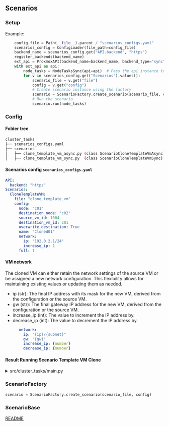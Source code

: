 ## Scenarios

### Setup 

Example:
```python
    config_file = Path(__file__).parent / "scenarios_configs.yaml"
    scenarios_config = ConfigLoader(file_path=config_file)
    backend_name = scenarios_config.get("API.backend", "https")
    register_backends(backend_name)
    ext_api = ProxmoxAPI(backend_name=backend_name, backend_type="sync")
    with ext_api as api:
        node_tasks = NodeTasksSync(api=api)  # Pass the api instance to NodeTasksAsync
        for v in scenarios_config.get("Scenarios").values():
            scenario_file = v.get("file")
            config = v.get("config")
            # Create scenario instance using the factory
            scenario = ScenarioFactory.create_scenario(scenario_file, config)
            # Run the scenario
            scenario.run(node_tasks)
```

### Config
#### Folder tree

```bash
cluster_tasks
├── scenarios_configs.yaml
├── scenarios
│   ├── clone_template_vm_async.py (class ScenarioCloneTemplateVmAsync)
│   ├── clone_template_vm_sync.py  (class ScenarioCloneTemplateVmSync)
````
#### Scenarios config `scenarios_configs.yaml`
```yaml
API:
  backend: "https"
Scenarios:
  CloneTemplateVM:
    file: "clone_template_vm"
    config:
      node: "c01"
      destination_node: "c02"
      source_vm_id: 1004
      destination_vm_id: 201
      overwrite_destination: True
      name: "Cloned01"
      network:
        ip: "192.0.2.1/24"
        increase_ip: 1
      full: 1
```
#### VM network
The cloned VM can either retain the network settings of the source VM or be assigned a new network configuration. 
This flexibility allows for maintaining existing values or updating them as needed.

* ip (str): The final IP address with its mask for the new VM, derived from the configuration or the source VM.
* gw (str): The final gateway IP address for the new VM, derived from the configuration or the source VM.
* increase_ip (int): The value to increment the IP address by.
* decrease_ip (int): The value to decrement the IP address by.
```yaml
      network:
        ip: "{ip}/{subnet}"
        gw: "{gw}"
        increase_ip: {number}
        decrease_ip: {number}
```

#### Result Running Scenario Template VM Clone
<details>
<summary>src/cluster_tasks/main.py</summary>

``` pycon
python /src/cluster_tasks/main.py
INFO: Running Scenario Template VM Clone: ScenarioCloneTemplateVmAsync
INFO: Checking if VM 201 already exists
INFO: VM 201 already exists on node:'c02'. Deleting...
INFO: Waiting for task to finish... [ 0:00:00 / 0:01:00 ]
INFO: VM 201 deleted successfully
INFO: Cloning VM from 1004 to 201
INFO: Waiting for task to finish... [ 0:00:00 / 0:01:00 ]
INFO: Waiting for task to finish... [ 0:00:02 / 0:01:00 ]
INFO: Waiting for task to finish... [ 0:00:04 / 0:01:00 ]
INFO: Waiting for task to finish... [ 0:00:06 / 0:01:00 ]
INFO: VM 201 cloned successfully
INFO: Configuring Network for VM 201
INFO: Configured Network for VM 201 successfully
INFO: Migrating VM 201 to node: c02
INFO: Waiting for task to finish... [ 0:00:00 / 0:01:00 ]
INFO: Waiting for task to finish... [ 0:00:02 / 0:01:00 ]
INFO: Waiting for task to finish... [ 0:00:04 / 0:01:00 ]
INFO: Waiting for task to finish... [ 0:00:06 / 0:01:00 ]
INFO: Waiting for task to finish... [ 0:00:08 / 0:01:00 ]
INFO: Waiting for task to finish... [ 0:00:11 / 0:01:00 ]
INFO: VM 201 migrated successfully
INFO: Scenario ScenarioCloneTemplateVmAsync completed successfully

Process finished with exit code 0
```
</details>

### ScenarioFactory

```python
scenario = ScenarioFactory.create_scenario(scenario_file, config)
```


### ScenarioBase





[README](../README.md)